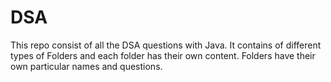 # DSA
This repo consist of all the DSA questions with Java.
It contains of different types of Folders and each folder has their own content.
Folders have their own particular names and questions.
